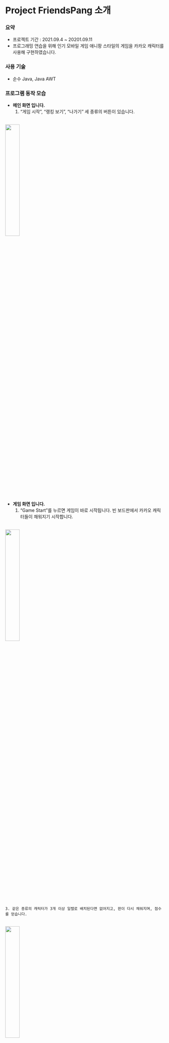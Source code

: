# Project FriendsPang 소개

### 요약

- 프로젝트 기간 : 2021.09.4 ~ 20201.09.11
- 프로그래밍 연습을 위해 인기 모바일 게임 애니팡 스타일의 게임을 카카오 캐릭터를 사용해 구현하였습니다.

### 사용 기술

- 순수 Java, Java AWT

### 프로그램 동작 모습

- **메인 화면 입니다.**
    1. “게임 시작”, “랭킹 보기”, “나가기” 세 종류의 버튼이 있습니다.

<br>
<img src="./readme_images/intro.gif" width="30%" height="30%" title="" alt=""></img>
<br>
        
    
- **게임 화면 입니다.**
    1. “Game Start”를 누르면 게임이 바로 시작됩니다. 빈 보드판에서 카카오 캐릭터들이 채워지기 시작합니다.
        
<br>
<img src="./readme_images/게임start.gif" width="30%" height="30%" title="" alt=""></img>
<br>
        
    3. 같은 종류의 캐릭터가 3개 이상 일렬로 배치된다면 없어지고, 판이 다시 채워지며, 점수를 얻습니다.

<br>
<img src="./readme_images/타이머-노란색.gif" width="30%" height="30%" title="" alt=""></img>
<br>
        
    5. 같은 종류의 캐릭터가 3개 이상 배치를 할 수 없다면 캐릭터 자리 교환이 이루어 지지 않습니다.

<br>
<img src="./readme_images/reverse_swap.gif" width="30%" height="30%" title="" alt=""></img>
<br>
        
    6. 타이머 동작 입니다. 타임 아웃이 다 다를 수록 색깔이 조급하게 변합니다.
    
<br>
<img src="./readme_images/타이머.gif" width="30%" height="30%" title="" alt=""></img>
<br>
        
    7. 더 이상 정답이 없을 때, 판이 새롭게 갱신되어 내려옵니다.

<br>
<img src="./readme_images/게임리셋2.gif" width="30%" height="30%" title="" alt=""></img>
<br>
        
    8. 점수판 동작 입니다.

<br>
<img src="./readme_images/점수판.gif" width="30%" height="30%" title="" alt=""></img>
<br>
        
    9. 게임 아웃시 ‘끝’이라는 큼지막한 글자가 내려오고 랭킹등록을 할 수 있도록 ‘next’버튼이 올려옵니다.
        
<br>
<img src="./readme_images/게임끝.gif" width="30%" height="30%" title="" alt=""></img>
<br>
        
- **랭킹관련 화면입니다.**
    1. 랭킹 등록 화면 입니다.
        

<br>
<img src="./readme_images/랭킹입력.gif" width="30%" height="30%" title="" alt=""></img>
<br>
        
    3. 랭킹을 볼 수 있는 화면 입니다.
        

<br>
<img src="./readme_images/랭킹화면.gif" width="30%" height="30%" title="" alt=""></img>
<br>

- **게임 플레이 전체영상 입니다.(화살표를 누르세요)**
    
    [화면 기록 2022-05-09 오전 10.23.42.mov](Project%20FriendsPang%20%E1%84%89%E1%85%A9%E1%84%80%E1%85%A2%20eedaaed9ec714d5494fa6f2f0a5888ab/%E1%84%92%E1%85%AA%E1%84%86%E1%85%A7%E1%86%AB_%E1%84%80%E1%85%B5%E1%84%85%E1%85%A9%E1%86%A8_2022-05-09_%E1%84%8B%E1%85%A9%E1%84%8C%E1%85%A5%E1%86%AB_10.23.42.mov)
    

### 프렌즈팡의 프로그램 플로우

- **화면 이동 플로우 입니다.**

<br>
<img src="./readme_images/Untitled.png" width="30%" height="30%" title="" alt=""></img>
<br>
    
- **게임 로직 플로우**
    1. “Game Start”를 누르면 게임이 시작되고 텅 빈 게임보드에 랜덤으로 프렌즈 캐릭터가 채워집니다.
        - 이때 조건부 랜덤으로 보드가 채워지게 됩니다.
        - 플레이어가 게임보드에 개입하기 전이므로 새롭게 보드가 채워질때는 저절로 정답처리가 되는 열이 없게하고 싶었습니다.
        - 여기서 정답처리란, 같은 종류의 캐릭터가 3개 이상이 일렬배치가 되면, 보드에서 사라지고 점수를 얻는 것을 말합니다.
        - 따라서 보드가 채워지기전에 미리 검사를 합니다. 검사의 로직은 다음과 같습니다.
            
            (1) 실제 플레이어에 보여지는 보드가 아닌 임시의 빈 보드에 랜덤으로 캐릭터를 채운다
            
            (2) 49개의 자리 중  답이 있으면 정답처리 한 후 빈 곳에 다시 랜덤으로 캐릭터를 채워 넣는다.
            
            (3) 더 이상 정답처리가 되지 않을 때 까지 (1)번~(2)번을 반복한다.
            
            (4) 보드판을 순회하면서 각 캐릭터가 상하좌우로 움직였을 때 정답이 있는지 확인한다.
            
            (5) 정답이 하나도 없다면 다시 (1)번부터 진행하고, 정답이 있다면 Queue 자료구조를 하나 만들어  임시 보드판을 제일 left-bottom에 있는 캐릭터부터 제일 right-top 까지 순서대로 넣습니다.
            
        - Queue 자료구조로 실제 보드에 캐릭터를 채울 때는 보드의 맨 윗줄(1행)에만 빈 곳이 없도록 채웁니다.
        - 그 후 캐릭터가 자신의 아랫공간이 빈 곳인지 확인 후 빈 곳이면 아래를 채우러 이동합니다.
    2. 게임보드에 캐릭터가 꽉 차면 플레이어는 캐릭터를 이동시킬 수 있습니다.
        - 3개 이상이 일렬로 배치 될 시에 보드는 캐릭터의 자리바꿈을 허용합니다.
        - 그렇지 않으면 캐릭터의 자리가 잠시 바뀌었다가 게임보드에 의해 다시 되돌아갑니다.
    3. 3개 이상이 일렬로 배치된다면, 보드에서 사라지고 점수를 얻습니다. 
        - 이때 없어진 자리에는 그 위에 있는 캐릭터들이 차례로 아래로 내려와 자리를 채우고,
        - 마지막으로 맨 윗줄(1행)에 빈 자리는 게임보드가 랜덤으로 캐릭터를 하나 채우게 됩니다.
    4. 타이머가 왼쪽에서 시작해 오른쪽 끝까지 다 다를 때까지 게임을 진행합니다.
    5. 게임이 끝나면, 끝이라는 커다란 글자가 위에서 내려고오 자신의 점수를 이름과 함깨 랭킹 화면에 남길 수 있는 입력 화면으로 넘어기기 위한 ‘next’버튼이 올라옵니다.
    6. 랭킹을 입력하는 화면은 알파벳 대소문자 버튼으로 구성하여 간단히 이니셜등을 입력할 수 있도록 하였습니다. 등록한 점수와 이름은 랭킹을 관리하는 파일에 쓰여지게 됩니다.

### 개발 중 문제 해결 과정

- 게임 로직과 화면 구현에 대하여
    - 화면 상에 그리는 캐릭터들의 Canvas 픽셀 좌표를 갖고 게임에서 진행하는 여러 로직들을 구현하기에는 빈 보드에 캐릭터를 채우기 전, 보드의 유효성을 검증하는 로직이나, 정답처리 시 캐릭터 제거 후 새 캐릭터를 채워 넣는 로직 등을 구현하기가 매우 까다롭거나 불가능하다고 느꼈습니다.
    - 따라서 게임 로직을 계산하는 2차원 배열의 게임보드를 만들어 이것을 갖고 여러 게임 로직을 빠르게 계산하도록 하였습니다.
    - 후에 화면에 픽셀 좌표를 갖고 캐릭터를 그릴 때는 해당 캐릭터가 위치한 2차원 배열의 인덱스와 화면에서 보드가 위치한 원점 픽셀 좌표, 보드 한칸의 단위 크기를 갖고 픽셀 좌표를 계산해 화면에 그려지도록 하였습니다.
- 캐릭터의 자리를 바꿀 때 사용하는 마우스 이벤트에 대하여
    - 사용자가 캐릭터를 마우스 혹은 터치를 이용할 때 조금의 불편함도 없게 하고 싶었습니다.
    - 그러기 위해서는 자리를 바꿀 캐릭터 두 개를 지목을 할 때 대충(느슨하게)해도 원하는 캐릭터를 선택할 수 있도록 하였습니다.
    - 첫번째 캐릭터를 지목할 때는 마우스 mousePressed 이벤트를 통해 좌표를 수집하고, 두번째 캐릭터를 지목할 때는 마우스 mouseReleased 이벤트를 통해 좌표를 수집합니다.
    - 이때 mouseReleased 이벤트에서 좌표를 수집할 때는 꼭 두번째 캐릭터가 위치한 좌표 범위 내에서 발생할 때만 수집하는 것으로 하지 않았습니다.
    - mousePressed 이벤트가 발생한 좌표를 원점으로 y = x 축과 y = -x축 두 개를 사용해 공간을 4분할을 하고, mouseReleased가 발생한 좌표에 해당하는 공간에 있는 인접한 캐릭터를 두번째 캐릭터를 지목합니다.
- 점수판 구현에 대하여
    - 숫자를 표시하는 이미지는 0부터 9까지의 이미지를 수직방향으로 연속으로 이어붙혀 프레임이 진행될 때마다 한 픽셀씩 움직이는 방식으로 약간의 애니메이션으로 점수판이 동작하도록 하였습니다.
    - 정답처리되어 얻은 점수를 점수판이 확인하여, 해당 점수까지 점수가 상승하는 식으로 구현하였습니다.
